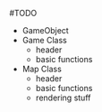 #TODO
+ GameObject
+ Game Class
	+ header
	+ basic functions
+ Map Class
	+ header
	+ basic functions
	+ rendering stuff

